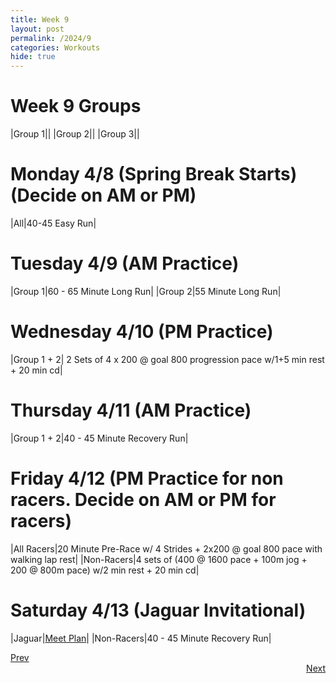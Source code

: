 ```yaml
---
title: Week 9
layout: post
permalink: /2024/9
categories: Workouts
hide: true
---
```



# Week 9 Groups

|Group 1||
|Group 2||
|Group 3||

# Monday 4/8 (Spring Break Starts) (Decide on AM or PM)

|All|40-45 Easy Run|

# Tuesday 4/9 (AM Practice)

|Group 1|60 - 65 Minute Long Run|
|Group 2|55 Minute Long Run|

# Wednesday 4/10 (PM Practice)

|Group 1 + 2| 2 Sets of 4 x 200 @ goal 800 progression pace w/1+5 min rest + 20 min cd|

# Thursday 4/11 (AM Practice)

|Group 1 + 2|40 - 45 Minute Recovery Run|

# Friday 4/12 (PM Practice for non racers. Decide on AM or PM for racers)

|All Racers|20 Minute Pre-Race w/ 4 Strides + 2x200 @ goal 800 pace with walking lap rest|
|Non-Racers|4 sets of (400 @ 1600 pace + 100m jog + 200 @ 800m pace) w/2 min rest + 20 min cd|

# Saturday 4/13 (Jaguar Invitational)

|Jaguar|[Meet Plan]({{site.baseurl}}/2024/JI)|
|Non-Racers|40 - 45 Minute Recovery Run|

<div style="text-align: left"> <a href="{{site.baseurl}}/2024/8">Prev</a></div> 
<div style="text-align: right"> <a href="{{site.baseurl}}/2024/10">Next</a></div>